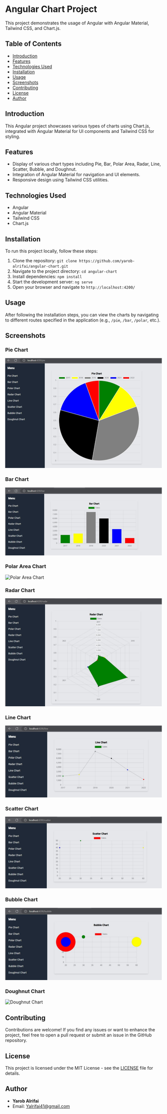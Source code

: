 # Angular Chart Project

This project demonstrates the usage of Angular with Angular Material, Tailwind CSS, and Chart.js.

## Table of Contents

- [Introduction](#introduction)
- [Features](#features)
- [Technologies Used](#technologies-used)
- [Installation](#installation)
- [Usage](#usage)
- [Screenshots](#screenshots)
- [Contributing](#contributing)
- [License](#license)
- [Author](#author)

## Introduction

This Angular project showcases various types of charts using Chart.js, integrated with Angular Material for UI components and Tailwind CSS for styling.

## Features

- Display of various chart types including Pie, Bar, Polar Area, Radar, Line, Scatter, Bubble, and Doughnut.
- Integration of Angular Material for navigation and UI elements.
- Responsive design using Tailwind CSS utilities.

## Technologies Used

- Angular
- Angular Material
- Tailwind CSS
- Chart.js

## Installation

To run this project locally, follow these steps:

1. Clone the repository: `git clone https://github.com/yarob-alrifai/angular-chart.git`
2. Navigate to the project directory: `cd angular-chart`
3. Install dependencies: `npm install`
4. Start the development server: `ng serve`
5. Open your browser and navigate to `http://localhost:4200/`

## Usage

After following the installation steps, you can view the charts by navigating to different routes specified in the application (e.g., `/pie`, `/bar`, `/polar`, etc.).

## Screenshots

### Pie Chart

![Pie Chart](screenshots/pie.jpg)

### Bar Chart

![Bar Chart](screenshots/bar.jpg)

### Polar Area Chart

![Polar Area Chart](screenshots/polar-area.jpg)

### Radar Chart

![Radar Chart](screenshots/radar.jpg)

### Line Chart

![Line Chart](screenshots/line.jpg)

### Scatter Chart

![Scatter Chart](screenshots/scatter.jpg)

### Bubble Chart

![Bubble Chart](screenshots/bubble.jpg)

### Doughnut Chart

![Doughnut Chart](screenshots/doughnut.jpg)

## Contributing

Contributions are welcome! If you find any issues or want to enhance the project, feel free to open a pull request or submit an issue in the GitHub repository.

## License

This project is licensed under the MIT License - see the [LICENSE](LICENSE) file for details.

## Author

- **Yarob Alrifai**
- Email: Yalrifai41@gmail.com

